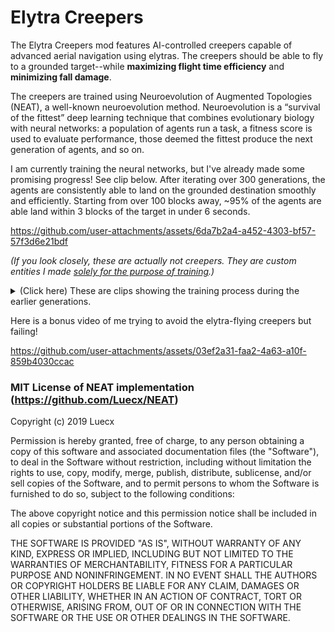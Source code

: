 
# Elytra Creepers

The Elytra Creepers mod features AI-controlled creepers capable of advanced aerial navigation using elytras. The creepers should be able to fly to a grounded target--while **maximizing flight time efficiency** and **minimizing fall damage**.

The creepers are trained using Neuroevolution of Augmented Topologies (NEAT), a well-known neuroevolution method. Neuroevolution is a “survival of the fittest” deep learning technique that combines evolutionary biology with neural networks: a population of agents run a task, a fitness score is used to evaluate performance, those deemed the fittest produce the next generation of agents, and so on.

I am currently training the neural networks, but I've already made some promising progress! See clip below. After iterating over 300 generations, the agents are consistently able to land on the grounded destination smoothly and efficiently. Starting from over 100 blocks away, ~95% of the agents are able land within 3 blocks of the target in under 6 seconds.

https://github.com/user-attachments/assets/6da7b2a4-a452-4303-bf57-57f3d6e21bdf

_(If you look closely, these are actually not creepers. They are custom entities I made [solely for the purpose of training](https://github.com/wleethecoder/Elytra-Creepers-Minecraft-Mod/issues/25).)_

<details> 
  <summary>(Click here) These are clips showing the training process during the earlier generations.</summary>

https://github.com/user-attachments/assets/43966ebc-b96e-4030-8fa6-a90540f2a580



https://github.com/user-attachments/assets/8aa95f54-1322-4c1a-90ae-a275c9ef7220

Convergence was achieved around Generation 180.


https://github.com/user-attachments/assets/725cfdda-0aeb-4e93-a96c-6f7695f431f0



https://github.com/user-attachments/assets/a2fbea35-dc06-4bcc-a471-0e0aa655a82b



https://github.com/user-attachments/assets/1bbf4e96-a5a1-4d7a-b89a-a5399542d0c6



https://github.com/user-attachments/assets/96a6654f-ebbe-4c78-adb0-d05c360c79a7

For Generation 1, the agents get to their target very quickly, but they take massive fall damage, which is suboptimal.
</details>


Here is a bonus video of me trying to avoid the elytra-flying creepers but failing!

https://github.com/user-attachments/assets/03ef2a31-faa2-4a63-a10f-859b4030ccac

### MIT License of NEAT implementation (https://github.com/Luecx/NEAT)

Copyright (c) 2019 Luecx

Permission is hereby granted, free of charge, to any person obtaining a copy
of this software and associated documentation files (the "Software"), to deal
in the Software without restriction, including without limitation the rights
to use, copy, modify, merge, publish, distribute, sublicense, and/or sell
copies of the Software, and to permit persons to whom the Software is
furnished to do so, subject to the following conditions:

The above copyright notice and this permission notice shall be included in all
copies or substantial portions of the Software.

THE SOFTWARE IS PROVIDED "AS IS", WITHOUT WARRANTY OF ANY KIND, EXPRESS OR
IMPLIED, INCLUDING BUT NOT LIMITED TO THE WARRANTIES OF MERCHANTABILITY,
FITNESS FOR A PARTICULAR PURPOSE AND NONINFRINGEMENT. IN NO EVENT SHALL THE
AUTHORS OR COPYRIGHT HOLDERS BE LIABLE FOR ANY CLAIM, DAMAGES OR OTHER
LIABILITY, WHETHER IN AN ACTION OF CONTRACT, TORT OR OTHERWISE, ARISING FROM,
OUT OF OR IN CONNECTION WITH THE SOFTWARE OR THE USE OR OTHER DEALINGS IN THE
SOFTWARE.
